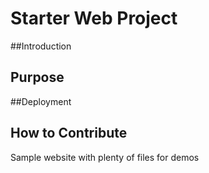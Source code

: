 # Starter Web Project

##Introduction

## Purpose

##Deployment

## How to Contribute

Sample website with plenty of files for demos